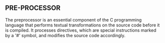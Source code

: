 ## PRE-PROCESSOR

The preprocessor is an essential component of the C programming language that performs textual transformations on the source code before it is compiled. It processes directives, which are special instructions marked by a '#' symbol, and modifies the source code accordingly.


